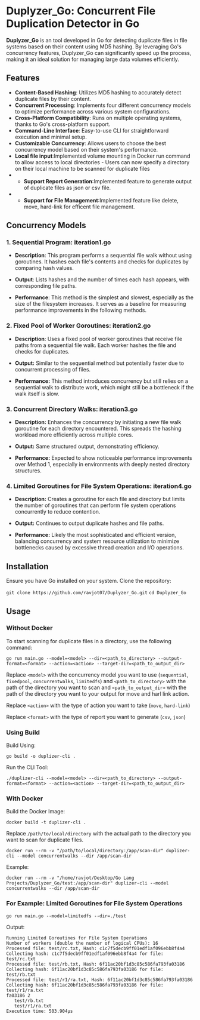 #  Duplyzer_Go: Concurrent File Duplication Detector in Go

**Duplyzer_Go** is an tool developed in Go for detecting duplicate files in file systems based on their content using MD5 hashing. By leveraging Go's concurrency features, Duplyzer_Go can significantly speed up the process, making it an ideal solution for managing large data volumes efficiently.

## Features

-   **Content-Based Hashing**: Utilizes MD5 hashing to accurately detect duplicate files by their content.
-   **Concurrent Processing**: Implements four different concurrency models to optimize performance across various system configurations.
-   **Cross-Platform Compatibility**: Runs on multiple operating systems, thanks to Go's cross-platform support.
-   **Command-Line Interface**: Easy-to-use CLI for straightforward execution and minimal setup.
-   **Customizable Concurrency**: Allows users to choose the best concurrency model based on their system's performance.
- **Local file input**:Implemented volume mounting in Docker run command to allow access to local directories - Users can now specify a directory on their local machine to be scanned for duplicate files
- - **Support Report Generation**:Implemented feature to generate output of duplicate files as json or csv file.
- - **Support for File Management**:Implemented feature like delete, move, hard-link for efficent file management.

## Concurrency Models

### 1. Sequential Program: iteration1.go

-   **Description**: This program performs a sequential file walk without using goroutines. It hashes each file's contents and checks for duplicates by comparing hash values. 
    
-   **Output**: Lists hashes and the number of times each hash appears, with corresponding file paths.
    
-   **Performance**: This method is the simplest and slowest, especially as the size of the filesystem increases. It serves as a baseline for measuring performance improvements in the following methods.
    

### 2.  Fixed Pool of Worker Goroutines: iteration2.go 

-   **Description**: Uses a fixed pool of worker goroutines that receive file paths from a sequential file walk. Each worker hashes the file and checks for duplicates.
      
-   **Output:** Similar to the sequential method but potentially faster due to concurrent processing of files.
    
-   **Performance:** This method introduces concurrency but still relies on a sequential walk to distribute work, which might still be a bottleneck if the walk itself is slow. 

### 3. Concurrent Directory Walks: iteration3.go 

  

- **Description:** Enhances the concurrency by initiating a new file walk goroutine for each directory encountered. This spreads the hashing workload more efficiently across multiple cores.

  

- **Output:** Same structured output, demonstrating efficiency.

- **Performance:** Expected to show noticeable performance improvements over Method 1, especially in environments with deeply nested directory structures.

  

### 4. Limited Goroutines for File System Operations: iteration4.go 

  

- **Description:** Creates a goroutine for each file and directory but limits the number of goroutines that can perform file system operations concurrently to reduce contention.

  

- **Output:** Continues to output duplicate hashes and file paths.

- **Performance:** Likely the most sophisticated and efficient version, balancing concurrency and system resource utilization to minimize bottlenecks caused by excessive thread creation and I/O operations.

## Installation

Ensure you have Go installed on your system.
Clone the repository:

`git clone https://github.com/ravjot07/Duplyzer_Go.git`
`cd Duplyzer_Go`

## Usage
### Without Docker
To start scanning for duplicate files in a directory, use the following command:

`go run main.go --model=<model> --dir=<path_to_directory> --output-format=<format> --action=<action> --target-dir=<path_to_output_dir> ` 

Replace `<model>` with the concurrency model you want to use (`sequential`, `fixedpool`, `concurrentwalks`, `limitedfs`) and `<path_to_directory>` with the path of the directory you want to scan and `<path_to_output_dir>` with the path of the directory you want to your output for move and harl link action.

Replace `<action>` with the type of action you want to take (`move`, `hard-link`)

Replace `<format>` with the type of report you want to generate  (`csv`, `json`)
###  Using Build 
Build Using:

`go build -o duplizer-cli .`

Run the CLI Tool:

`./duplizer-cli --model=<model> --dir=<path_to_directory> --output-format=<format> --action=<action> --target-dir=<path_to_output_dir>`


### With Docker 
Build the Docker Image:

`docker build -t duplizer-cli .`

Replace `/path/to/local/directory` with the actual path to the directory you want to scan for duplicate files.

```
docker run --rm -v "/path/to/local/directory:/app/scan-dir" duplizer-cli --model concurrentwalks --dir /app/scan-dir
```
Example:
```
docker run --rm -v "/home/ravjot/Desktop/Go Lang Projects/Duplyzer_Go/test:/app/scan-dir" duplizer-cli --model concurrentwalks --dir /app/scan-dir
```

### For Example: Limited Goroutines for File System Operations
`go run main.go --model=limitedfs --dir=./test` 

Output:
```
Running Limited Goroutines for File System Operations
Number of workers (double the number of logical CPUs): 16
Processed file: test/rc.txt, Hash: c1c7f5decb9ff01edf1af096ebb8f4a4
Collecting hash: c1c7f5decb9ff01edf1af096ebb8f4a4 for file: test/rc.txt
Processed file: test/rb.txt, Hash: 6f11ac20bf1d3c85c586fa793fa03186
Collecting hash: 6f11ac20bf1d3c85c586fa793fa03186 for file: test/rb.txt
Processed file: test/r1/ra.txt, Hash: 6f11ac20bf1d3c85c586fa793fa03186
Collecting hash: 6f11ac20bf1d3c85c586fa793fa03186 for file: test/r1/ra.txt
fa03186 2
   test/rb.txt
   test/r1/ra.txt
Execution time: 503.904µs
  ```
  

